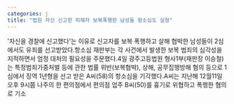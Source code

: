 ```yaml
---
categories: j
title: "법원 자신 신고한 피해자 보복폭행한 남성들 항소심도 실형"
---
```

&#39;자신을 경찰에 신고했다&#39;는 이유로 신고자를 보복 폭행하고 살해 협박한 남성들이 2심에서도 유죄를 선고받았다.항소심 재판부는 각 사건에서 발생한 보복 범죄의 심각성을 지적하면서 엄정 대처의 필요성을 주문했다.4일 광주고등법원 형사1부(재판장 이승철)는 특정범죄가중처벌 등에 관한 법률 위반(보복협박), 상해, 공무집행방해 혐의 등으로 1심에서 징역 1년형을 선고 받은 A씨(58)의 항소심을 기각했다.A씨는 지난해 12월11일 오후 9시쯤 나주의 한 편의점에서 편의점 업주 B씨(50)를 흉기로 위협하고 폭행한 혐의로 기소